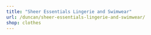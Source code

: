 ```yaml
---
title: "Sheer Essentials Lingerie and Swimwear"
url: /duncan/sheer-essentials-lingerie-and-swimwear/
shop: clothes
---
```

